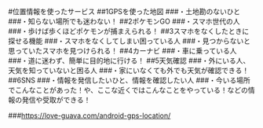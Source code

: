 #位置情報を使ったサービス
##1GPSを使った地図
###・土地勘のないひと
###・知らない場所でも迷わない！
##2ポケモンGO
###・スマホ世代の人
###・歩けば歩くほどポケモンが捕まえられる！
##3スマホをなくしたときに探せる機能
###・スマホをなくしてしまい困っている人
###・見つからないと思っていたスマホを見つけられる！
##4カーナビ
###・車に乗っている人
###・道に迷わず、簡単に目的地に行ける！
##5天気確認
###・外にいる人、天気を知っていないと困る人
###・家にいなくても外でも天気が確認できる！
##6SNS
###・情報を発信したいひと、情報を確認したい人
###・今いる場所でこんなことがあった！や、ここな近くではこんなことをやっている！などの情報の発信や受取ができる！

###https://love-guava.com/android-gps-location/

